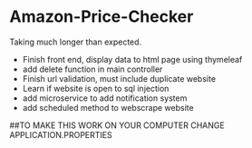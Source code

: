 # Amazon-Price-Checker
Taking much longer than expected.
- Finish front end, display data to html page using thymeleaf
- add delete function in main controller
- Finish url validation, must include duplicate website
- Learn if website is open to sql injection
- add microservice to add notification system
- add scheduled method to webscrape website

##TO MAKE THIS WORK ON YOUR COMPUTER CHANGE APPLICATION.PROPERTIES